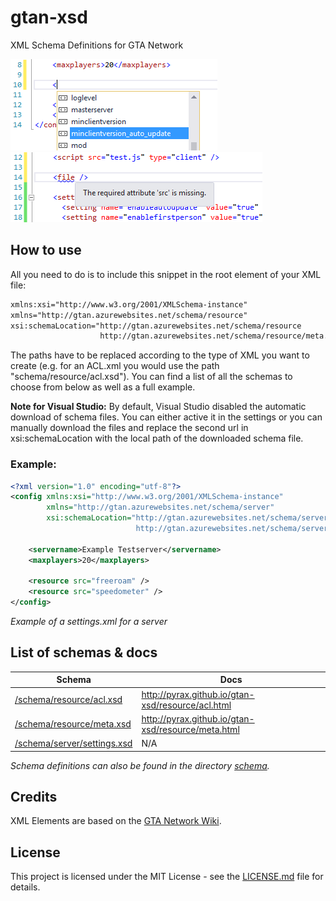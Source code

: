 # gtan-xsd

XML Schema Definitions for GTA Network

![Autocompletion in Visual Studio](images/autocompletion.PNG)
![XML Validation in Visual Studio](images/XML_validation.PNG)

## How to use

All you need to do is to include this snippet in the root element of your XML file:

```xml
xmlns:xsi="http://www.w3.org/2001/XMLSchema-instance"
xmlns="http://gtan.azurewebsites.net/schema/resource"
xsi:schemaLocation="http://gtan.azurewebsites.net/schema/resource 
                    http://gtan.azurewebsites.net/schema/resource/meta.xsd"
```

The paths have to be replaced according to the type of XML you want to create (e.g. for an ACL.xml you would
use the path "schema/resource/acl.xsd"). You can find a list of all the schemas to choose from below as well as a full example.

**Note for Visual Studio:** 
By default, Visual Studio disabled the automatic download of schema files. You can either
active it in the settings or you can manually download the files and replace the second url in xsi:schemaLocation with the local path
of the downloaded schema file.

### Example:

```xml
<?xml version="1.0" encoding="utf-8"?>
<config xmlns:xsi="http://www.w3.org/2001/XMLSchema-instance"
        xmlns="http://gtan.azurewebsites.net/schema/server"
        xsi:schemaLocation="http://gtan.azurewebsites.net/schema/server
                            http://gtan.azurewebsites.net/schema/server/settings.xsd">
  
    <servername>Example Testserver</servername>
    <maxplayers>20</maxplayers>
  
    <resource src="freeroam" />
    <resource src="speedometer" />
</config>
```

*Example of a settings.xml for a server*

## List of schemas & docs

| Schema                                                                | Docs                                                 |
| --------------------------------------------------------------------- | ---------------------------------------------------- |
| [/schema/resource/acl.xsd](schema/resource/acl.xsd)                   | http://pyrax.github.io/gtan-xsd/resource/acl.html    |
| [/schema/resource/meta.xsd](schema/resource/meta.xsd)                 | http://pyrax.github.io/gtan-xsd/resource/meta.html   |
| [/schema/server/settings.xsd](schema/server/settings.xsd)             | N/A                                                  |

*Schema definitions can also be found in the directory [schema](schema/).*

## Credits

XML Elements are based on the [GTA Network Wiki](https://wiki.gtanet.work).

## License

This project is licensed under the MIT License - see the [LICENSE.md](LICENSE.md) file for details.
